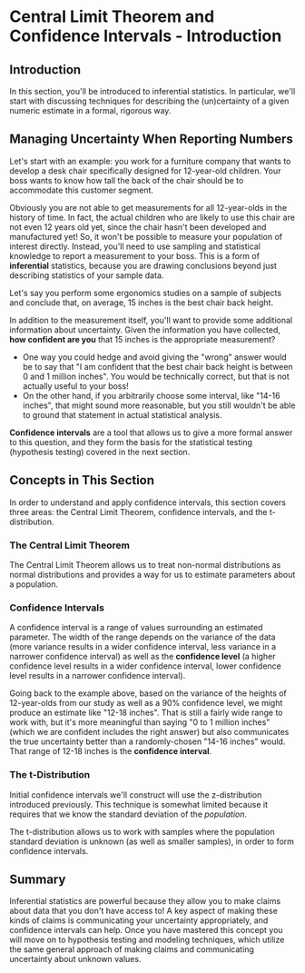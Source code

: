 # Central Limit Theorem and Confidence Intervals - Introduction

## Introduction

In this section, you'll be introduced to inferential statistics. In particular, we'll start with discussing techniques for describing the (un)certainty of a given numeric estimate in a formal, rigorous way.

## Managing Uncertainty When Reporting Numbers

Let's start with an example: you work for a furniture company that wants to develop a desk chair specifically designed for 12-year-old children. Your boss wants to know how tall the back of the chair should be to accommodate this customer segment.

Obviously you are not able to get measurements for all 12-year-olds in the history of time. In fact, the actual children who are likely to use this chair are not even 12 years old yet, since the chair hasn't been developed and manufactured yet! So, it won't be possible to measure your population of interest directly. Instead, you'll need to use sampling and statistical knowledge to report a measurement to your boss. This is a form of **inferential** statistics, because you are drawing conclusions beyond just describing statistics of your sample data.

Let's say you perform some ergonomics studies on a sample of subjects and conclude that, on average, 15 inches is the best chair back height.

In addition to the measurement itself, you'll want to provide some additional information about uncertainty. Given the information you have collected, **how confident are you** that 15 inches is the appropriate measurement?

* One way you could hedge and avoid giving the "wrong" answer would be to say that "I am confident that the best chair back height is between 0 and 1 million inches". You would be technically correct, but that is not actually useful to your boss!
* On the other hand, if you arbitrarily choose some interval, like "14-16 inches", that might sound more reasonable, but you still wouldn't be able to ground that statement in actual statistical analysis.

**Confidence intervals** are a tool that allows us to give a more formal answer to this question, and they form the basis for the statistical testing (hypothesis testing) covered in the next section.

## Concepts in This Section

In order to understand and apply confidence intervals, this section covers three areas: the Central Limit Theorem, confidence intervals, and the t-distribution.

### The Central Limit Theorem

The Central Limit Theorem allows us to treat non-normal distributions as normal distributions and provides a way for us to estimate parameters about a population.

### Confidence Intervals

A confidence interval is a range of values surrounding an estimated parameter. The width of the range depends on the variance of the data (more variance results in a wider confidence interval, less variance in a narrower confidence interval) as well as the **confidence level** (a higher confidence level results in a wider confidence interval, lower confidence level results in a narrower confidence interval).

Going back to the example above, based on the variance of the heights of 12-year-olds from our study as well as a 90% confidence level, we might produce an estimate like "12-18 inches". That is still a fairly wide range to work with, but it's more meaningful than saying "0 to 1 million inches" (which we are confident includes the right answer) but also communicates the true uncertainty better than a randomly-chosen "14-16 inches" would. That range of 12-18 inches is the **confidence interval**.

### The t-Distribution

Initial confidence intervals we'll construct will use the z-distribution introduced previously. This technique is somewhat limited because it requires that we know the standard deviation of the *population*.

The t-distribution allows us to work with samples where the population standard deviation is unknown (as well as smaller samples), in order to form confidence intervals.

## Summary

Inferential statistics are powerful because they allow you to make claims about data that you don't have access to! A key aspect of making these kinds of claims is communicating your uncertainty appropriately, and confidence intervals can help. Once you have mastered this concept you will move on to hypothesis testing and modeling techniques, which utilize the same general approach of making claims and communicating uncertainty about unknown values.

